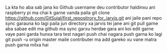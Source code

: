 La kta ho aba sab jana ko Github username deu contributor haldinxu ani raspberry pi ma chai k garne vanda 
paila 
git clone https://github.com/GitSujal/first_repositrory_for_jarvis.git
ani 
jaile pani repo sync garauna ko lagi 
paila jun directory xa jarvis tei jane ani 
git pull 
garne 
aba sabae edit ma github ma sync garxu herdae gara ani koi edit garne vaye pani garda hunxa tara test nagari push chai nagara 
push garna ko lagi 
git push -u origin master
maile contributer ma add gareko xu vane matra push garna milxa hai 

